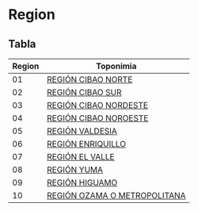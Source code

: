 # Region

## Tabla

| Region | Toponimia |
| --- | --- |
| 01 | [REGIÓN CIBAO NORTE](https://github.com/jeancharlyjs/GEOJSON-RepublicaDominicana/blob/main/Region/geojson/REGI%C3%93N%20CIBAO%20NORTE.geojson)|
| 02 | [REGIÓN CIBAO SUR](https://github.com/jeancharlyjs/GEOJSON-RepublicaDominicana/blob/main/Region/geojson/REGI%C3%93N%20CIBAO%20SUR.geojson)|
| 03 | [REGIÓN CIBAO NORDESTE](https://github.com/jeancharlyjs/GEOJSON-RepublicaDominicana/blob/main/Region/geojson/REGI%C3%93N%20CIBAO%20NORDESTE.geojson)|
| 04 | [REGIÓN CIBAO NOROESTE](https://github.com/jeancharlyjs/GEOJSON-RepublicaDominicana/blob/main/Region/geojson/REGI%C3%93N%20CIBAO%20NOROESTE.geojson)|
| 05 | [REGIÓN VALDESIA](https://github.com/jeancharlyjs/GEOJSON-RepublicaDominicana/blob/main/Region/geojson/REGI%C3%93N%20VALDESIA.geojson)|
| 06 | [REGIÓN ENRIQUILLO](https://github.com/jeancharlyjs/GEOJSON-RepublicaDominicana/blob/main/Region/geojson/REGI%C3%93N%20ENRIQUILLO.geojson)|
| 07 | [REGIÓN EL VALLE](https://github.com/jeancharlyjs/GEOJSON-RepublicaDominicana/blob/main/Region/geojson/REGI%C3%93N%20EL%20VALLE.geojson)|
| 08 |[REGIÓN YUMA](https://github.com/jeancharlyjs/GEOJSON-RepublicaDominicana/blob/main/Region/geojson/REGI%C3%93N%20YUMA.geojson)|
| 09 |[REGIÓN HIGUAMO](https://github.com/jeancharlyjs/GEOJSON-RepublicaDominicana/blob/main/Region/geojson/REGI%C3%93N%20HIGUAMO.geojson)|
| 10 | [REGIÓN OZAMA O METROPOLITANA](https://github.com/jeancharlyjs/GEOJSON-RepublicaDominicana/blob/main/Region/geojson/REGI%C3%93N%20OZAMA%20O%20METROPOLITANA.geojson)|
